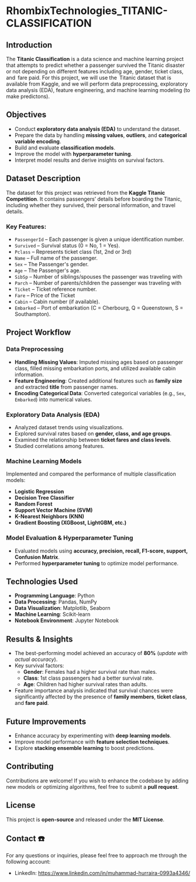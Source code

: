 # RhombixTechnologies_TITANIC-CLASSIFICATION

## Introduction
The **Titanic Classification** is a data science and machine learning project that attempts to predict whether a passenger survived the Titanic disaster or not depending on different features including age, gender, ticket class, and fare paid. For this project, we will use the Titanic dataset that is available from Kaggle, and we will perform data preprocessing, exploratory data analysis (EDA), feature engineering, and machine learning modeling (to make predictons).

## Objectives
- Conduct **exploratory data analysis (EDA)** to understand the dataset.
- Prepare the data by handling **missing values**, **outliers**, and **categorical variable encoding**.
- Build and evaluate **classification models**.
- Improve the model with **hyperparameter tuning**.
- Interpret model results and derive insights on survival factors.

## Dataset Description
The dataset for this project was retrieved from the **Kaggle Titanic Competition**. It contains passengers’ details before boarding the Titanic, including whether they survived, their personal information, and travel details. 

### Key Features:
- `PassengerId` – Each passenger is given a unique identification number.
- `Survived` – Survival status (0 = No, 1 = Yes).
- `Pclass` – Represents ticket class (1st, 2nd or 3rd)
- `Name` – Full name of the passenger.
- `Sex` – The Passenger's gender.
- `Age` – The Passenger's age.
- `SibSp` – Number of siblings/spouses the passenger was traveling with
- `Parch` – Number of parents/children the passenger was traveling with
- `Ticket` – Ticket reference number.
- `Fare` – Price of the Ticket
- `Cabin` – Cabin number (if available).
- `Embarked` – Port of embarkation (C = Cherbourg, Q = Queenstown, S = Southampton).

## Project Workflow

### Data Preprocessing
- **Handling Missing Values**: Imputed missing ages based on passenger class, filled missing embarkation ports, and utilized available cabin information.
- **Feature Engineering**: Created additional features such as **family size** and extracted **title** from passenger names.
- **Encoding Categorical Data**: Converted categorical variables (e.g., `Sex`, `Embarked`) into numerical values.

### Exploratory Data Analysis (EDA)
- Analyzed dataset trends using visualizations.
- Explored survival rates based on **gender, class, and age groups**.
- Examined the relationship between **ticket fares and class levels**.
- Studied correlations among features.

### Machine Learning Models
Implemented and compared the performance of multiple classification models:
- **Logistic Regression**
- **Decision Tree Classifier**
- **Random Forest**
- **Support Vector Machine (SVM)**
- **K-Nearest Neighbors (KNN)**
- **Gradient Boosting (XGBoost, LightGBM, etc.)**

### Model Evaluation & Hyperparameter Tuning
- Evaluated models using **accuracy, precision, recall, F1-score, support, Confusion Matrix**.
- Performed **hyperparameter tuning** to optimize model performance.

## Technologies Used
- **Programming Language**: Python
- **Data Processing**: Pandas, NumPy
- **Data Visualization**: Matplotlib, Seaborn
- **Machine Learning**: Scikit-learn
- **Notebook Environment**: Jupyter Notebook

## Results & Insights
- The best-performing model achieved an accuracy of **80%** (*update with actual accuracy*).
- Key survival factors:
  - **Gender**: Females had a higher survival rate than males.
  - **Class**: 1st class passengers had a better survival rate.
  - **Age**: Children had higher survival rates than adults.
- Feature importance analysis indicated that survival chances were significantly affected by the presence of **family members**, **ticket class**, and **fare paid**.

## Future Improvements
- Enhance accuracy by experimenting with **deep learning models**.
- Improve model performance with **feature selection techniques**.
- Explore **stacking ensemble learning** to boost predictions.

## Contributing
Contributions are welcome! If you wish to enhance the codebase by adding new models or optimizing algorithms, feel free to submit a **pull request**.

## License
This project is **open-source** and released under the **MIT License**.

## Contact ☎️
For any questions or inquiries, please feel free to approach me through the following account:
- LinkedIn: https://www.linkedin.com/in/muhammad-hurraira-0993a4346/
